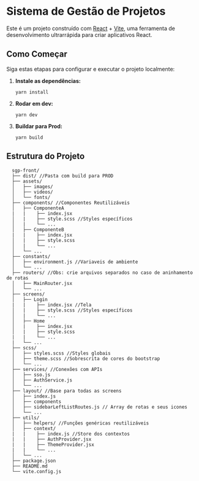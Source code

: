# Sistema de Gestão de Projetos

 Este é um projeto construído com [React](https://react.dev/learn) + [Vite](https://github.com/vitejs/vite), uma ferramenta de desenvolvimento ultrarrápida para criar aplicativos React.

## Como Começar

Siga estas etapas para configurar e executar o projeto localmente:

1. **Instale as dependências:**

   ```yarn install```

2. **Rodar em dev:**

   ```yarn dev```

2. **Buildar para Prod:**

   ```yarn build```


## Estrutura do Projeto
```
  sgp-front/
  ├── dist/ //Pasta com build para PROD
  ├── assets/
  │   ├── images/
  │   ├── videos/
  │   └── fonts/
  ├── components/ //Componentes Reutilizáveis
  │   ├── ComponenteA
  |   |    ├── index.jsx
  │   |    ├── style.scss //Styles específicos
  │   |    └── ...
  │   ├── ComponenteB
  |   |    ├── index.jsx
  │   |    ├── style.scss
  │   |    └── ...
  │   └── ...
  ├── constants/
  │   ├── environment.js //Variaveis de ambiente 
  │   └── ...
  ├── routers/ //Obs: crie arquivos separados no caso de aninhamento de rotas
  │   ├── MainRouter.jsx
  │   └── ...
  ├── screens/
  │   ├── Login
  |   |    ├── index.jsx //Tela
  │   |    ├── style.scss //Styles específicos
  │   |    └── ...
  │   ├── Home
  │   |    ├── index.jsx 
  │   |    ├── style.scss
  |   |    └── ...
  |   └── ...
  ├── scss/
  │   ├── styles.scss //Styles globais
  │   ├── theme.scss //Sobrescrita de cores do bootstrap
  │   └── ...
  ├── services/ //Conexões com APIs
  │   ├── sso.js
  │   ├── AuthService.js
  │   └── ...
  ├── layout/ //Base para todas as screens
  │   ├── index.js
  │   ├── components
  │   ├── sidebarLeftListRoutes.js // Array de rotas e seus icones
  │   └── ...
  ├── utils/ 
  │   ├── helpers/ //Funções genéricas reutilizáveis
  │   ├── context/
  |   |    ├── index.js //Store dos contextos 
  |   |    ├── AuthProvider.jsx 
  |   |    ├── ThemeProvider.jsx
  |   |    └── ...
  │   └── ...
  ├── package.json
  ├── README.md
  └── vite.config.js
```